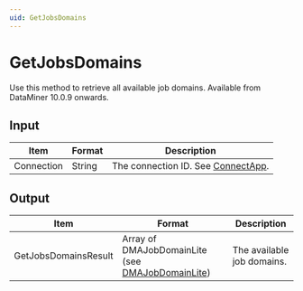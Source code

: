 ```yaml
---
uid: GetJobsDomains
---
```


# GetJobsDomains

Use this method to retrieve all available job domains. Available from DataMiner 10.0.9 onwards.

## Input

| Item       | Format | Description                                          |
|------------|--------|------------------------------------------------------|
| Connection | String | The connection ID. See [ConnectApp](xref:ConnectApp). |

## Output

| Item | Format | Description |
|--|--|--|
| GetJobsDomainsResult | Array of DMAJobDomainLite (see [DMAJobDomainLite](xref:DMAJobDomainLite)) | The available job domains. |
